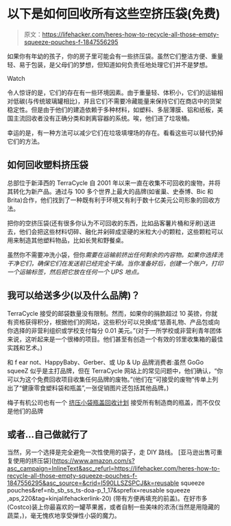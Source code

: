 # 以下是如何回收所有这些空挤压袋(免费)

> 原文：<https://lifehacker.com/heres-how-to-recycle-all-those-empty-squeeze-pouches-f-1847556295>

如果你有年幼的孩子，你的房子里可能会有一些挤压袋。虽然它们整洁方便、重量轻、易于包装，是父母们的梦想，但知道如何负责任地处理它们并不是梦想。

Watch

令人惊讶的是，它们的存在有一些环境因素。由于重量轻、体积小，它们的运输相对低碳(与传统玻璃罐相比)，并且它们不需要冷藏能量来保持它们在商店中的货架稳定性。但是由于他们的建造依赖于多种材料，如塑料、多层薄膜、铝和纸板，美国主流回收者没有正确分类和剥离容器的系统。唉，他们进了垃圾桶。

幸运的是，有一种方法可以减少它们在垃圾填埋场的存在。看看这些可以替代扔掉它们的方法。

## 如何回收塑料挤压袋

总部位于新泽西的 TerraCycle 自 2001 年以来一直在收集不可回收的废物，并将其转化为新产品。通过与 100 多个世界上最大的品牌(如雀巢、史泰博、Bic 和 Brita)合作，他们找到了一种既有利于环境又有利于数十亿美元公司形象的回收方法。

把你的空挤压袋(还有很多你认为不可回收的东西，比如品客薯片桶和牙刷)送进去，他们会把这些材料切碎、融化并剁碎成坚硬的米粒大小的颗粒，这些颗粒可以用来制造其他塑料物品，比如长凳和野餐桌。

虽然你不需要冲洗小袋，但你*需要在运输前挤出任何剩余的内容物。如果你选择洗干净它们，确保它们在发送前已经完全干燥。当你准备好后，创建一个账户，打印一个运输标签，然后把它放在任何一个 UPS 地点。*

## 我可以给送多少(以及什么品牌)？

TerraCycle 接受的邮袋数量没有限制。然而，如果你的捐款超过 10 英镑，你就有资格获得积分，根据他们的网站，这些积分可以兑换成“慈善礼物、产品包或向你选择的非营利组织或学校支付每分 0.01 美元。”(对于一所学校或非营利青年团体来说，这听起来是一个很棒的项目。他们甚至有创造一个有效的邻里收集箱的最佳实践和艺术。)

和 f ear not、HappyBaby、Gerber、或 Up & Up 品牌消费者:虽然 GoGo squeeZ 似乎是主打品牌，但在 TerraCycle 网站上的常见问题中，他们确认，“你可以为这个免费回收项目收集任何品牌的废物。”(他们在“可接受的废物”传单上列出了“健康零食塑料袋和瓶盖”,一张促销图片还包括其他品牌。)

梅子有机公司也有一个 [挤压小袋瓶盖回收计划](https://www.plumorganics.com/sustainability/) 接受所有制造商的瓶盖，而不仅仅是他们的品牌

## 或者...自己做就行了

当然，另一个选择是完全避免一次性使用的袋子，走 DIY 路线。 [亚马逊出售可重复使用的挤压袋](https://www.amazon.com/s?asc_campaign=InlineText&asc_refurl=https://lifehacker.com/heres-how-to-recycle-all-those-empty-squeeze-pouches-f-1847556295&asc_source=&crid=I590LLSZSPCJ&k=reusable squeeze pouches&ref=nb_sb_ss_ts-doa-p_1_17&sprefix=reusable squeeze ,aps,220&tag=kinjalifehackerlink-20) (带有方便再填充的前盖)。在好市多(Costco)装上你最喜欢的一罐苹果酱，或者自制一些美味的浓汤(当然是用隐藏的蔬菜，)，毫无愧疚地享受弹性小袋的魔力。